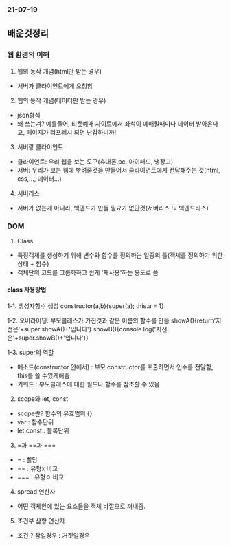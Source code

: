 ### 21-07-19
## 배운것정리

### 웹 환경의 이해
1. 웹의 동작 개념(html만 받는 경우)
- 서버가 클라이언트에게 요청함

2. 웹의 동작 개념(데이터만 받는 경우)
- json형식
- 왜 쓰는겨? 예를들어, 티켓예매 사이트에서 좌석이 예매될때마다 데이터 받아온다고, 페이지가 리프레시 되면 난감하니까!

3. 서버랑 클라이언트
- 클라이언트: 우리 웹을 보는 도구(휴대폰,pc, 아이패드, 냉장고)
- 서버: 우리가 보는 웹에 뿌려줄것을 만들어서 클라이언트에게 전달해주는 것(html, css,..., 데이터...)

4. 서버리스
- 서버가 없는게 아니라, 백엔드가 만들 필요가 없단것(서버리스 != 백엔드리스)


### DOM
1. Class
- 특정객체를 생성하기 위해 변수와 함수를 정의하는 일종의 틀(객체를 정의하기 위한 상태 + 함수)
- 객체단위 코드를 그룹화하고 쉽게 '재사용'하는 용도로 씀


#### class 사용방법
1-1. 생성자함수 생성
constructor(a,b){super(a); this.a = 1}

1-2. 오버라이딩: 부모클래스가 가진것과 같은 이름의 함수를 만듬
showA(){return'지선은'+super.showA()+'입니다'}
showB(){console.log('지선은'+super.showB()+'입니다')}

1-3. super의 역할
- 메소드(constructor 안에서) : 부모 constructor를 호출하면서 인수를 전달함, this를 쓸 수있게해줌
- 키워드 : 부모클래스에 대한 필드나 함수를 참조할 수 있음


2. scope와 let, const
- scope란? 함수의 유효범위 {}
- var : 함수단위
- let,const : 블록단위

3. =과 ==과 ===
- = : 할당
- == : 유형x 비교
- === : 유형ㅇ 비교

4. spread 연산자
- 어떤 객체안에 있는 요소들을 객체 바깥으로 꺼내줌.

5. 조건부 삼항 연산자
- 조건 ? 참일경우 : 거짓일경우



